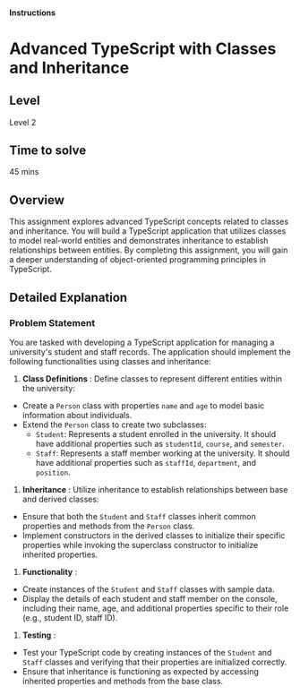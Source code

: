 #### Instructions

# Advanced TypeScript with Classes and Inheritance

## Level

Level 2

## Time to solve

45 mins

## Overview

This assignment explores advanced TypeScript concepts related to classes and inheritance. You will build a TypeScript application that utilizes classes to model real-world entities and demonstrates inheritance to establish relationships between entities. By completing this assignment, you will gain a deeper understanding of object-oriented programming principles in TypeScript.

## Detailed Explanation

### Problem Statement

You are tasked with developing a TypeScript application for managing a university's student and staff records. The application should implement the following functionalities using classes and inheritance:

1. **Class Definitions** : Define classes to represent different entities within the university:

* Create a `Person` class with properties `name` and `age` to model basic information about individuals.
* Extend the `Person` class to create two subclasses:
  * `Student`: Represents a student enrolled in the university. It should have additional properties such as `studentId`, `course`, and `semester`.
  * `Staff`: Represents a staff member working at the university. It should have additional properties such as `staffId`, `department`, and `position`.

1. **Inheritance** : Utilize inheritance to establish relationships between base and derived classes:

* Ensure that both the `Student` and `Staff` classes inherit common properties and methods from the `Person` class.
* Implement constructors in the derived classes to initialize their specific properties while invoking the superclass constructor to initialize inherited properties.

1. **Functionality** :

* Create instances of the `Student` and `Staff` classes with sample data.
* Display the details of each student and staff member on the console, including their name, age, and additional properties specific to their role (e.g., student ID, staff ID).

1. **Testing** :

* Test your TypeScript code by creating instances of the `Student` and `Staff` classes and verifying that their properties are initialized correctly.
* Ensure that inheritance is functioning as expected by accessing inherited properties and methods from the base class.
